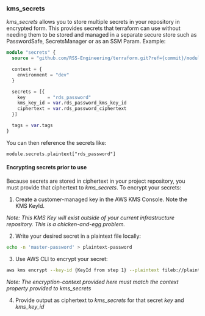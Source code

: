 ### kms_secrets

_kms_secrets_ allows you to store multiple secrets in your repository in encrypted form. This provides secrets that terraform can use without needing them to be stored and managed in a separate secure store such as PasswordSafe, SecretsManager or as an SSM Param. Example:

```terraform
module "secrets" {
  source = "github.com/RSS-Engineering/terraform.git?ref={commit}/modules/kms_secrets"

  context = {
    environment = "dev"
  }

  secrets = [{
    key        = "rds_password"
    kms_key_id = var.rds_password_kms_key_id
    ciphertext = var.rds_password_ciphertext
  }]

  tags = var.tags
}
```

You can then reference the secrets like:
```
module.secrets.plaintext["rds_password"]
```

#### Encrypting secrets prior to use

Because secrets are stored in ciphertext in your project repository, you must provide that ciphertext to _kms_secrets_. To encrypt your secrets:

1. Create a customer-managed key in the AWS KMS Console. Note the KMS KeyId.

*Note: This KMS Key will exist outside of your current infrastructure repository. This is a chicken-and-egg problem.*

2. Write your desired secret in a plaintext file locally:
```bash
echo -n 'master-password' > plaintext-password
```

3. Use AWS CLI to encrypt your secret:
```bash
aws kms encrypt --key-id {KeyId from step 1} --plaintext fileb://plaintext-password --encryption-context environment=dev --output text --query CiphertextBlob
```
*Note: The _encryption-context_ provided here must match the _context_ property provided to kms_secrets*

4. Provide output as ciphertext to _kms_secrets_ for that secret _key_ and _kms_key_id_
